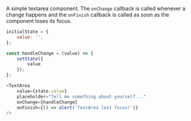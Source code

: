 A simple textarea component. The `onChange` callback is called whenever a change happens and the `onFinish` callback is
called as soon as the component loses its focus.

```javascript
initialState = {
    value: '',
};

const handleChange = (value) => {
    setState({
        value
    });
};

<TextArea
    value={state.value}
    placeholder="Tell me something about yourself..."
    onChange={handleChange}
    onFinish={() => alert('TextArea lost focus!')}
/>
```
